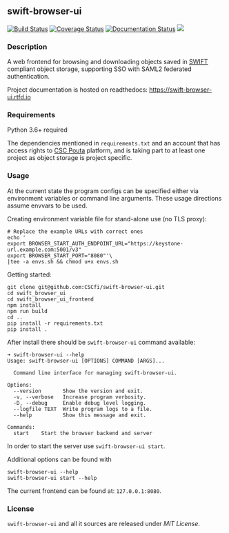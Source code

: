 ## swift-browser-ui

[![Build Status](https://travis-ci.com/CSCfi/swift-browser-ui.svg?branch=master)](https://travis-ci.com/CSCfi/swift-browser-ui)
[![Coverage Status](https://coveralls.io/repos/github/CSCfi/swift-browser-ui/badge.svg?branch=master)](https://coveralls.io/github/CSCfi/swift-browser-ui?branch=master)
[![Documentation Status](https://readthedocs.org/projects/swift-browser-ui/badge/?version=latest)](https://swift-browser-ui.readthedocs.io/en/latest/?badge=latest)
[![](https://images.microbadger.com/badges/image/cscfi/swift-ui.svg)](https://microbadger.com/images/cscfi/swift-ui "Get your own image badge on microbadger.com")


### Description

A web frontend for browsing and downloading objects saved in [SWIFT](https://docs.openstack.org/swift/latest/)
compliant object storage, supporting SSO with SAML2 federated authentication.

Project documentation is hosted on readthedocs: https://swift-browser-ui.rtfd.io

### Requirements

Python 3.6+ required

The dependencies mentioned in `requirements.txt` and an account that has access
rights to [CSC Pouta](https://research.csc.fi/pouta-user-guide) platform, 
and is taking part to at least one project as
object storage is project specific.

### Usage

At the current state the program configs can be specified either via environment
variables or command line arguments. These usage directions assume envvars to be used.

Creating environment variable file for stand-alone use (no TLS proxy):
```
# Replace the example URLs with correct ones
echo '
export BROWSER_START_AUTH_ENDPOINT_URL="https://keystone-url.example.com:5001/v3"
export BROWSER_START_PORT="8080"'\
|tee -a envs.sh && chmod u+x envs.sh
```

Getting started:
```
git clone git@github.com:CSCfi/swift-browser-ui.git
cd swift_browser_ui
cd swift_browser_ui_frontend
npm install
npm run build
cd ..
pip install -r requirements.txt
pip install .
```

After install there should be `swift-browser-ui` command available:
```
➜ swift-browser-ui --help
Usage: swift-browser-ui [OPTIONS] COMMAND [ARGS]...

  Command line interface for managing swift-browser-ui.

Options:
  --version       Show the version and exit.
  -v, --verbose   Increase program verbosity.
  -D, --debug     Enable debug level logging.
  --logfile TEXT  Write program logs to a file.
  --help          Show this message and exit.

Commands:
  start    Start the browser backend and server
```

In order to start the server use `swift-browser-ui start`.

Additional options can be found with
```
swift-browser-ui --help
swift-browser-ui start --help
```

The current frontend can be found at: `127.0.0.1:8080`.

### License

``swift-browser-ui`` and all it sources are released under *MIT License*.
